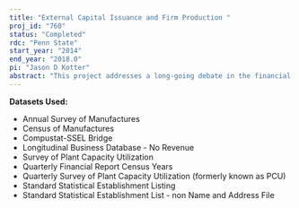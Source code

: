 ```yaml
---
title: "External Capital Issuance and Firm Production "
proj_id: "760"
status: "Completed"
rdc: "Penn State"
start_year: "2014"
end_year: "2018.0"
pi: "Jason D Kotter"
abstract: "This project addresses a long-going debate in the financial literature regarding the paradox of stock run-up and subsequent deterioration after the issuance. While past studies tried to distinguish between market timing and capital budgeting explanations, the lack of detailed data produced mixed results and conclusions. Census Bureau data on firm's productivity allow a better way of disentangling between these explanations. This study examines the sources of the price increase before the issuance and underperformance after the issuance by examining the production variables at the plant level, including total factor productivity, capacity utilization, costs of inputs and outputs, and subsequent plant acquisition. The ability to observe the changes in the production function of the plants before and after the issuance allows one to determine whether the firms raised capital as a response to improving growth opportunities, which can be captured through increases in productivity, capacity, and profit margins, or whether they just took advantage of current financial market conditions."
---
```


**Datasets Used:**

  - Annual Survey of Manufactures 
  - Census of Manufactures 
  - Compustat-SSEL Bridge 
  - Longitudinal Business Database - No Revenue 
  - Survey of Plant Capacity Utilization 
  - Quarterly Financial Report Census Years 
  - Quarterly Survey of Plant Capacity Utilization (formerly known as PCU) 
  - Standard Statistical Establishment Listing 
  - Standard Statistical Establishment List - non Name and Address File 

